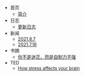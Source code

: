 * 首页
  * [简介](/README.md)
* 日志
  * [更新日志](/log.md)
* 新闻
    * [2021.8.7](/210807.md)
    * [2021.7.16](/210716.md)
* 书摘
  * [你不是迷茫，而是自制力不强](/nibus.md)
* TED
  * [How stress affects your brain](https://chalice-g.github.io/inspire/ted.html)
